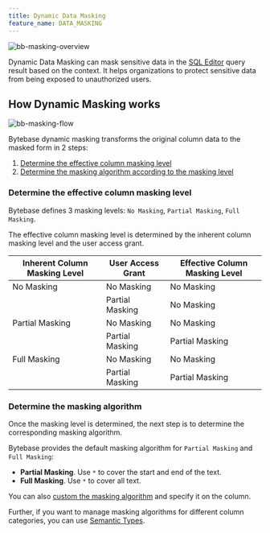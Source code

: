 ```yaml
---
title: Dynamic Data Masking
feature_name: DATA_MASKING
---
```


<TutorialBlock url="/docs/tutorials/data-masking" title="Step-by-Step Guide to Data Masking" />

![bb-masking-overview](/content/docs/security/data-masking/bb-masking-overview.webp)

Dynamic Data Masking can mask sensitive data in the [SQL Editor](/docs/sql-editor/overview) query result based on the context. It helps
organizations to protect sensitive data from being exposed to unauthorized users.

## How Dynamic Masking works

![bb-masking-flow](/content/docs/security/data-masking/bb-masking-flow.webp)

Bytebase dynamic masking transforms the original column data to the masked form in 2 steps:

1. [Determine the effective column masking level](#determine-the-effective-column-masking-level)
1. [Determine the masking algorithm according to the masking level](#determine-the-masking-algorithm)

### Determine the effective column masking level

Bytebase defines 3 masking levels: `No Masking`, `Partial Masking`, `Full Masking`.

The effective column masking level is determined by the inherent column masking level and the user access grant.

| Inherent Column Masking Level | User Access Grant | Effective Column Masking Level |
| ----------------------------- | ----------------- | ------------------------------ |
| No Masking                    | No Masking        | No Masking                     |
|                               | Partial Masking   | No Masking                     |
| Partial Masking               | No Masking        | No Masking                     |
|                               | Partial Masking   | Partial Masking                |
| Full Masking                  | No Masking        | No Masking                     |
|                               | Partial Masking   | Partial Masking                |

### Determine the masking algorithm

Once the masking level is determined, the next step is to determine the corresponding masking algorithm.

Bytebase provides the default masking algorithm for `Partial Masking` and `Full Masking`:

- **Partial Masking**. Use `*` to cover the start and end of the text.
- **Full Masking**. Use `*` to cover all text.

You can also [custom the masking algorithm](../masking-algorithm) and specify it on the column.

Further, if you want to manage masking algorithms for different column categories, you can use
[Semantic Types](../semantic-types).

